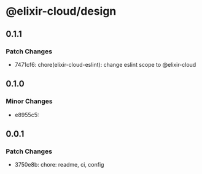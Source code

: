 # @elixir-cloud/design

## 0.1.1

### Patch Changes

- 7471cf6: chore(elixir-cloud-eslint): change eslint scope to @elixir-cloud

## 0.1.0

### Minor Changes

- e8955c5:

## 0.0.1

### Patch Changes

- 3750e8b: chore: readme, ci, config
